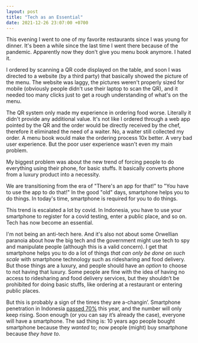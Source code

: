 ```yaml
---
layout: post
title: "Tech as an Essential"
date: 2021-12-26 23:07:00 +0700
---
```


This evening I went to one of my favorite restaurants since I was young for dinner. It's been a while since the last time I went there because of the pandemic. Apparently now they don't give you menu book anymore. I hated it.

I ordered by scanning a QR code displayed on the table, and soon I was directed to a website (by a third party) that basically showed the picture of the menu. The website was laggy, the pictures weren't properly sized for mobile (obviously people didn't use their laptop to scan the QR), and it needed too many clicks just to get a rough understanding of what's on the menu.

The QR system only made my experience in ordering food worse. Literally it didn't provide any additional value. It's not like I ordered through a web app pointed by the QR and the order would be directly received by the chef, therefore it eliminated the need of a waiter. No, a waiter still collected my order. A menu book would make the ordering process 10x better. A very bad user experience. But the poor user experience wasn't even my main problem.

My biggest problem was about the new trend of forcing people to do everything using their phone, for basic stuffs. It basically converts phone from a luxury product into a necessity.

We are transitioning from the era of "There's an app for that!" to "You have to use the app to do that!" In the good "old" days, smartphone helps you to do things. In today's time, smartphone is required for you to do things.

This trend is escalated a lot by covid. In Indonesia, you have to use your smartphone to register for a covid testing, enter a public place, and so on. Tech has now become an essential.

I'm not being an anti-tech here. And it's also not about some Orwellian paranoia about how the big tech and the government might use tech to spy and manipulate people (although this is a valid concern). I get that smartphone helps you to do a lot of things _that can only be done on such scale_ with smartphone technology such as ridesharing and food delivery. But those things are a luxury, and people should have an _option_ to choose to not having that luxury. Some people are fine with the idea of having no access to ridesharing and food delivery services, but they shouldn’t be prohibited for doing basic stuffs, like ordering at a restaurant or entering public places.

But this is probably a sign of the times they are a-changin’. Smartphone penetration in Indonesia [passed 70%](https://www.statista.com/statistics/321485/smartphone-user-penetration-in-indonesia/) this year, and the number will only keep rising. Soon enough (or you can say it’s already the case), everyone will have a smartphone. The sad thing is: 10 years ago people bought smartphone because they _wanted_ to; now people (might) buy smartphone because _they have to_.

